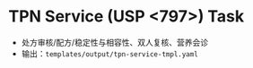 # TPN Service (USP <797>) Task

- 处方审核/配方/稳定性与相容性、双人复核、营养会诊
- 输出：`templates/output/tpn-service-tmpl.yaml`
